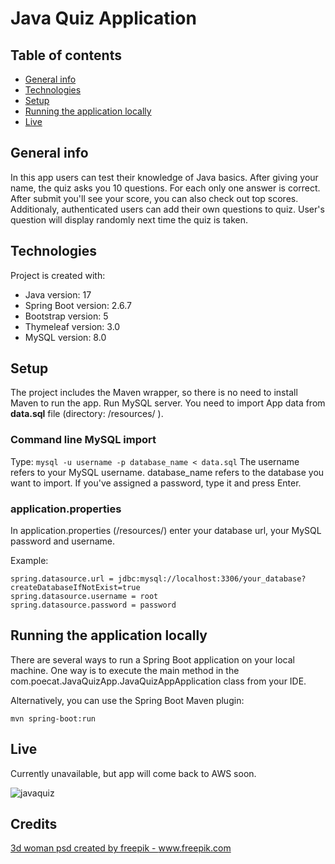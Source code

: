 # Java Quiz Application

## Table of contents
* [General info](#general-info)
* [Technologies](#technologies)
* [Setup](#setup)
* [Running the application locally](#running-the-application-locally)
* [Live](#live)

## General info
In this app users can test their knowledge of Java basics. After giving your name, the quiz asks you 10 questions. For each only one answer is correct. After submit you'll see your score, you can also check out top scores.
Additionaly, authenticated users can add their own questions to quiz. User's question will display randomly next time the quiz is taken. 

## Technologies
Project is created with:
* Java version: 17
* Spring Boot version: 2.6.7
* Bootstrap version: 5
* Thymeleaf version: 3.0
* MySQL version: 8.0

## Setup
The project includes the Maven wrapper, so there is no need to install Maven to run the app. Run MySQL server. You need to import App data from **data.sql** file (directory: /resources/ ). 

### Command line MySQL import
Type: 
```mysql -u username -p database_name < data.sql```
The username refers to your MySQL username.
database_name refers to the database you want to import.
If you've assigned a password, type it and press Enter.

### application.properties
In application.properties (/resources/) enter your database url, your MySQL password and username.

Example:
```
spring.datasource.url = jdbc:mysql://localhost:3306/your_database?createDatabaseIfNotExist=true
spring.datasource.username = root
spring.datasource.password = password
```

## Running the application locally

There are several ways to run a Spring Boot application on your local machine. One way is to execute the main method in the com.poecat.JavaQuizApp.JavaQuizAppApplication class from your IDE.

Alternatively, you can use the Spring Boot Maven plugin:

```mvn spring-boot:run```


## Live 

Currently unavailable, but app will come back to AWS soon.

![javaquiz](https://user-images.githubusercontent.com/84228264/177038436-778d4610-e075-4dce-b5d8-5529f0e7bab9.png)

## Credits
<a href="https://www.freepik.com/psd/3d-woman">3d woman psd created by freepik - www.freepik.com</a>
